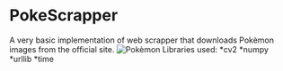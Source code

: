 # PokeScrapper
A very basic implementation of web scrapper that downloads Pokèmon images from the official site.
![Pokèmon](https://wallpaperset.com/wall/eyJpdiI6ImVWMmpSOVZSRmYyYTd5NWJ0dExOTGc9PSIsInZhbHVlIjoiUXBpcDlrbVZETG9BZys5bU5ubFJBdz09IiwibWFjIjoiODkyOTZjZWUzYWZhOGVkODM3OWM5NjlhZWYxMjI1NTJjZDQ2NWFiZjI5NWYxMGEwYjg4YTRjZTJhY2ExYjc0OSJ9)
Libraries used:
*cv2
*numpy
*urllib
*time
